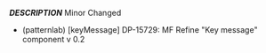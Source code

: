 ___DESCRIPTION___
Minor
Changed
- (patternlab) [keyMessage] DP-15729: MF Refine "Key message" component v 0.2

